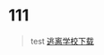 # 111
>test
<a href="https://goodjobABC.github.io/base.github.io/download/download.html">逃离学校下载</a>
